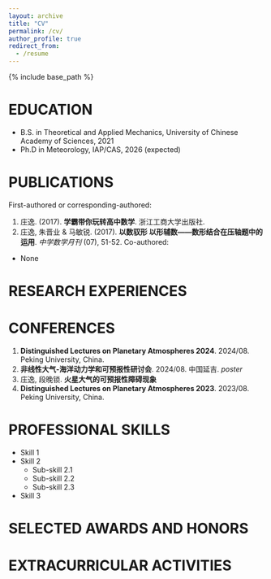 ```yaml
---
layout: archive
title: "CV"
permalink: /cv/
author_profile: true
redirect_from:
  - /resume
---
```


{% include base_path %}

EDUCATION
======
* B.S. in Theoretical and Applied Mechanics, University of Chinese Academy of Sciences, 2021
* Ph.D in Meteorology, IAP/CAS, 2026 (expected)

PUBLICATIONS
======
First-authored or corresponding-authored:
1. 庄逸. (2017). **学霸带你玩转高中数学**. 浙江工商大学出版社.
1. 庄逸, 朱晋业 &  马敏锐. (2017). **以数驭形 以形辅数——数形结合在压轴题中的运用**. *中学数学月刊* (07), 51-52.
Co-authored:
* None

RESEARCH EXPERIENCES
======

CONFERENCES
======

1. **Distinguished Lectures on Planetary Atmospheres 2024**. 2024/08. Peking University, China.
1. **非线性大气-海洋动力学和可预报性研讨会**. 2024/08. 中国延吉. *poster*
  1. 庄逸, 段晚锁. **火星大气的可预报性障碍现象**
1. **Distinguished Lectures on Planetary Atmospheres 2023**. 2023/08. Peking University, China.

  
PROFESSIONAL SKILLS
======
* Skill 1
* Skill 2
  * Sub-skill 2.1
  * Sub-skill 2.2
  * Sub-skill 2.3
* Skill 3

SELECTED AWARDS AND HONORS
======

EXTRACURRICULAR ACTIVITIES
======